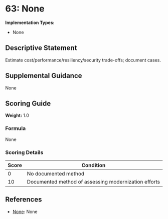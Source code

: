 # 63: None

**Implementation Types:**
- None

## Descriptive Statement

Estimate cost/performance/resiliency/security trade-offs; document cases.

## Supplemental Guidance

None

## Scoring Guide

**Weight:** 1.0

### Formula

None

### Scoring Details

| Score | Condition |
| ----- | --------- |
| 0 | No documented method |
| 10 | Documented method of assessing modernization efforts |

## References

- [None](None): None

